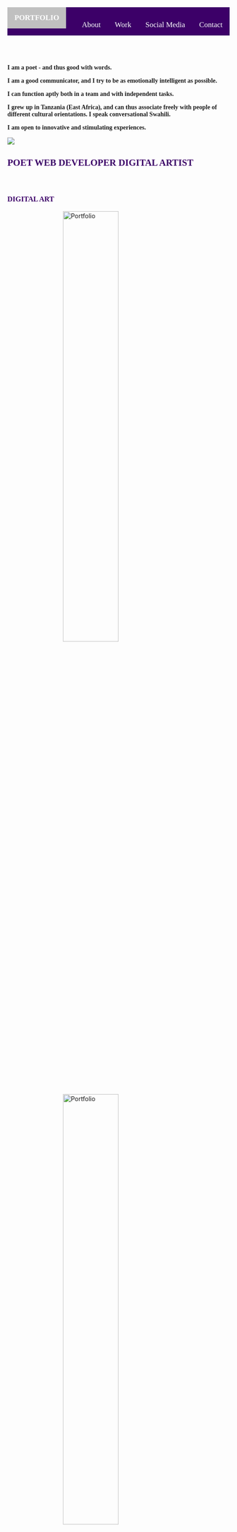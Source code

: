 <head>
  <title>My Portfolio Page @ MAY|02|018</title>
  <meta name="viewport" content="width=device-width, initial-scale=1">
  <!-- Latest compiled and minified CSS -->
  <link rel="stylesheet" href="https://maxcdn.bootstrapcdn.com/bootstrap/3.3.7/css/bootstrap.min.css">
  <!-- jQuery library -->
  <script src="https://ajax.googleapis.com/ajax/libs/jquery/3.2.1/jquery.min.js"></script>
  <!-- Latest compiled JavaScript -->
  <script src="https://maxcdn.bootstrapcdn.com/bootstrap/3.3.7/js/bootstrap.min.js"></script>
  <!-- FontAwesome CDN -->
  <link rel="stylesheet" href="https://cdnjs.cloudflare.com/ajax/libs/font-awesome/4.7.0/css/font-awesome.min.css">
  <link href="https://fonts.googleapis.com/css?family=Karma|Pridi" rel="stylesheet">
  <style>
    #navbar {
      margin-bottom: 20px;
      background-color: #3c0068;
    }
    .navigation {
      font-family: 'Karma', serif;
      background-color: #3c0068;
      overflow: hidden;
    }
    .navigation a {
      float: left;
      color: #fff;
      text-align: center;
      padding: 14px 16px;
      text-decoration: none;
      font-size: 17px;
    }
    .navigation a:hover {
      background-color: #fff;
      color: #9366b4;
    }
    .navigation a.active {
      background-color: #c0c0c0;
      color: #fff;
    }
    .nav-right {
      float: right; 
    }
    #skillSet {
      margin-top: 30px;
      margin-bottom: 30px;
    }
    .portSpace {
      margin-top: 60px;
    }
    .portAlign {
      display: block;
      margin-left: auto;
      margin-right: auto;
      margin-bottom: 50px;
      width: 50%;
    }
    i {
      color: #fff;
    }
    p, h5 {
      font-family: 'Karma', serif;
      font-weight: bold;
    }
    h2, h3, h4 {
      font-family: 'Pridi', serif;
      color: #3c0068;
    }
    .jumbotron {
      color: #c0c0c0;
    }
    #social-media {
      margin-bottom: 35px;
    }
    a {
      text-decoration: none;
      color: #3c0068;
    }
    a:hover {
      background-color: #fff;
      color: #9366b4;
    }
    #bye {
      color: #5d5d5d;
    }
  </style>
</head>

<body>
  <nav id="navbar" class="navbar navbar-default">
    <div class="container-fluid">
      <div class="navigation">
        <a class="active" href="#work"><b>PORTFOLIO</b></a>
        <div class="nav-right">
          <a href="#about">About</a>
          <a href="#work">Work</a>
          <a href="#social-media">Social Media</a>
          <a href="#contact">Contact</a>
        </div>
      </div>
    </div>
  </nav>
  <div id="about">
    <div class="container-fluid">
      <div class="row">
        <div id="intro" class="col-xs-12 col-sm-8 text-right">
          <p>I am a poet - and thus good with words.</p>
          <p>I am a good communicator, and I try to be as emotionally intelligent as possible.</p>
          <p>I can function aptly both in a team and with independent tasks.</p>
          <p>I grew up in Tanzania (East Africa), and can thus associate freely with people of different cultural orientations. I speak conversational Swahili.</p>
          <p>I am open to innovative and stimulating experiences.</p>
        </div>
        <div class="col-xs-12 col-sm-4">
          <img class="img-responsive" src="http://res.cloudinary.com/poetrique/image/upload/c_scale,w_400/v1525223639/freeCodeCamp/portfolio/mark-of-usheninte.png" />
        </div>
      </div>
    </div>
    <div id="skillSet" class="container-fluid text-center">
      <div class="jumbotron">
        <h2>POET <i class="fa fa-certificate"></i> WEB DEVELOPER <i class="fa fa-certificate"></i> DIGITAL ARTIST</h2>
      </div>
    </div>
  </div>
  <div id="work" class="portSpace well container-fluid">
    <div class="row">
      <div>
        <div class="col-xs-12"> <p> </p> </div>
        <div class="col-xs-12"> <p> </p> </div>
        <div class="col-xs-12"> <p> </p> </div>
        <div class="col-xs-12"> <p> </p> </div>
        <div class="col-xs-12"> <p> </p> </div>
      </div>
      <div id="digital-art">
        <div class="col-xs-12"><h3 class="text-center">DIGITAL ART</h3></div>
        <div class="col-xs-12"><p> </p></div>
        <div class="col-xs-12"><p> </p></div>
        <div class="col-xs-12 col-md-4">
          <img class="img-responsive portAlign" src="http://res.cloudinary.com/poetrique/image/upload/c_scale,w_300/v1525219570/freeCodeCamp/portfolio/a_port2.jpg" alt="Portfolio" />
        </div>
        <div class="col-xs-12 col-md-4">
          <img class="img-responsive portAlign" src="http://res.cloudinary.com/poetrique/image/upload/c_scale,w_300/v1525219580/freeCodeCamp/portfolio/a_port3.jpg" alt="Portfolio" />
        </div>
        <div class="col-xs-12 col-md-4">
          <img class="img-responsive portAlign" src="http://res.cloudinary.com/poetrique/image/upload/c_scale,w_300/v1525219570/freeCodeCamp/portfolio/a_port4.png" alt="Portfolio" />
        </div>
      </div>
      <div class="row portAlign">
        <div class="col-xs-12"><img class="img-responsive" src="http://res.cloudinary.com/poetrique/image/upload/c_scale,w_900/v1525219577/freeCodeCamp/portfolio/b_port5.png" alt="Portfolio" /></div>
      </div>
      <div class="row">
        <div class="col-xs-12 col-md-4"><img class="img-responsive portAlign" src="http://res.cloudinary.com/poetrique/image/upload/c_scale,w_300/v1525219573/freeCodeCamp/portfolio/c_port6.jpg" alt="Portfolio" /></div>
        <div class="col-xs-12 col-md-4"><img class="img-responsive portAlign" src="http://res.cloudinary.com/poetrique/image/upload/c_scale,w_300/v1525219571/freeCodeCamp/portfolio/c_port7.png" alt="Portfolio" /></div>
        <div class="col-xs-12 col-md-4"><img class="img-responsive portAlign" src="http://res.cloudinary.com/poetrique/image/upload/c_scale,w_300/v1525219603/freeCodeCamp/portfolio/c_port8.png" alt="Portfolio" /></div>
      </div>
      <div class="row portAlign">
        <div class="col-xs-12">
          <img class="img-responsive" src="http://res.cloudinary.com/poetrique/image/upload/v1525219582/freeCodeCamp/portfolio/d_port9.png" alt="Portfolio" />
        </div>
      </div>
      <div class="row">
        <div class="col-xs-12 col-md-6">
          <img class="img-responsive portAlign" src="http://res.cloudinary.com/poetrique/image/upload/c_scale,w_350/v1525219570/freeCodeCamp/portfolio/e_port10.png" alt="Portfolio" />
        </div>
        <div class="col-xs-12 col-md-6">
          <img class="img-responsive portAlign" src="http://res.cloudinary.com/poetrique/image/upload/c_scale,w_350/v1525219572/freeCodeCamp/portfolio/e_port11.png" alt="Portfolio" />
        </div>
        <div class="col-xs-12"><p> </p></div>
        <div class="col-xs-12">
          <div class="col-xs-2"></div>
          <div class="col-xs-8 text-center">
            <img class="img-responsive" src="http://res.cloudinary.com/poetrique/image/upload/c_scale,w_700/v1525219580/freeCodeCamp/portfolio/h_web.png" alt="Portfolio" />
          </div>
          <div class="col-xs-2"></div>
        </div>
      </div>
      <div class="col-xs-12"><p> </p></div>
      <div class="col-xs-12"><p> </p></div>
      <div class="col-xs-12"><p> </p></div>
      <div class="col-xs-12"><p> </p></div>
      <div class="col-xs-12"><p> </p></div>
      <div class="col-xs-12"><p> </p></div>
    </div>
    <div id="#dotcom">
      <div class="row portAlign">
        <div class="col-xs-12"><h3 class="text-center">WEBSITES</h3></div>
        <div class="col-xs-12"><p> </p></div>
        <div class="col-xs-12"><p> </p></div>
        <div class="col-xs-12">
          <a href="http://lcuofficial.com.ng" target="_blank"><img class="img-responsive" src="http://res.cloudinary.com/poetrique/image/upload/c_scale,w_1000/v1525219581/freeCodeCamp/portfolio/g_web.png" alt="Portfolio" /></a>
          <a href="http://lcuofficial.com.ng" target="_blank"><h4 class="text-center">http://lcuofficial.com.ng</h4></a>
        </div>
        <div class="col-xs-12"><p> </p></div>
        <div class="col-xs-12">
          <a href="http://allbuy.i.ng/x" target="_blank"><img class="img-responsive" src="http://res.cloudinary.com/poetrique/image/upload/c_scale,w_1200/v1525219582/freeCodeCamp/portfolio/i_web.png" alt="Portfolio" /></a>
          <a href="http://allbuy.i.ng/x" target="_blank"><h4 class="text-center">http://allbuy.i.ng/x</h4></a>
          <h4></h4>
        </div>
        <div class="col-xs-12"><p> </p></div>
        <div class="col-xs-12">
          <a href="http://htmlpoems.com" target="_blank"><img class="img-responsive" src="http://res.cloudinary.com/poetrique/image/upload/c_scale,w_800/v1525219579/freeCodeCamp/portfolio/j_web.png" alt="Portfolio" /></a>
          <a href="http://htmlpoems.com" target="_blank"><h4 class="text-center">http://htmlpoems.com</h4></a>
        </div>
      </div>
    </div>
  </div>
  <div id="social-media" container-fluid>
    <div class="text-center">
      <div>
        <div class="col-xs-12"> <p> </p> </div>
        <div class="col-xs-12"> <p> </p> </div>
        <div class="col-xs-12"> <p> </p> </div>
        <div class="col-xs-12"> <p> </p> </div>
        <div class="col-xs-12"> <p> </p> </div>
      </div>
      <div class="row">
        <div class="col-xs-2"></div>
        <div class="col-xs-4"><h1><a href="https://github.com/Usheninte" target="_blank"><span class="fa fa-github fa-3x"></span></a></h1></div>
        <div class="col-xs-4"><h1><a href="https://twitter.com/Usheninte" target="_blank"><span class="fa fa-twitter fa-3x"></span></a></h1></div>
        <div class="col-xs-2"></div>
      </div>
      <div class="row">
        <div class="col-xs-2"></div>
        <div class="col-xs-4"><h1><a href="https://www.linkedin.com/in/usheninte/" target="_blank"><span class="fa fa-linkedin fa-3x"></span></a></h1></div>
        <div class="col-xs-4"><h1><a href="https://medium.com/@Usheninte" target="_blank"><span class="fa fa-medium fa-3x"></span></a></h1></div>
        <div class="col-xs-2"></div>
      </div>
    </div>
  </div>
  <div id="contact" class="container-fluid text-center">
    <div class="jumbotron">
      <h2>Hello there. Do feel free to contact me through any of the Social Media links provided above. I will try my best to respond in the soonest. <span id="bye">Carpe Noctem!</span> Stay wonderful.</h2>
    </div>
  </div>
  <div class="container-fluid text-center">
   <div style="background-color: #c0c0c0" class="jumbotron">
     <h5>Also, I won the award for LEAD CITY UNIVERSITY</h5>
     <h4>IT / Tech Person of the Year 2018</h4>
     <h5><a href="https://usheninte.github.io/self/" alt="Link Here">Link Here</a></h5>
   </div>
  </div>
  <div class="text-center">
    <h4>@Usheninte</h4>
    <h5>All Rights Reserved.</h5>
    <h4>&copy; 2018</h4>
  </div>
</body>
